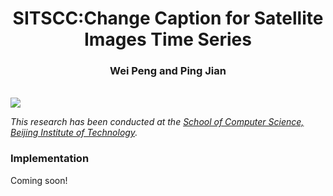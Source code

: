 <h1 align="center">SITSCC:Change Caption for Satellite Images Time Series</h1>

<h3 align="center"> Wei Peng and Ping Jian</a></h3>
<br


![](figs/model.png)

*This research has been conducted at the [School of Computer Science, Beijing Institute of Technology](https://cs.bit.edu.cn/).*
    
    
### Implementation
Coming soon!
